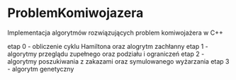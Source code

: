 # ProblemKomiwojazera
Implementacja algorytmów rozwiązujących problem komiwojażera w C++

etap 0 - obliczenie cyklu Hamiltona oraz alogrytm zachłanny
etap 1 - algorytmy przeglądu zupełnego oraz podziału i ograniczeń
etap 2 - algorytmy poszukiwania z zakazami oraz symulowanego wyżarzania
etap 3 - algorytm genetyczny

